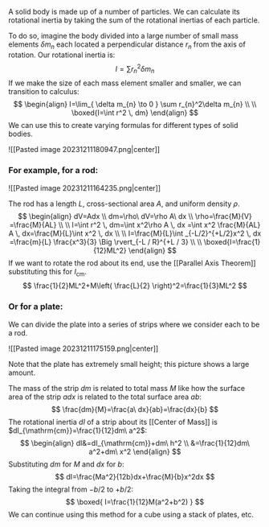 A solid body is made up of a number of particles. We can calculate its rotational inertia by taking the sum of the rotational inertias of each particle.

To do so, imagine the body divided into a large number of small mass elements $\delta m_{n}$ each located a perpendicular distance $r_{n}$ from the axis of rotation. Our rotational inertia is:
$$
I=\sum r_{n}^2\delta m_{n}
$$
If we make the size of each mass element smaller and smaller, we can transition to calculus:
$$
\begin{align}
I=\lim_{ \delta m_{n} \to 0 } \sum r_{n}^2\delta m_{n} \\
 \\
\boxed{I=\int r^2 \, dm} 
\end{align}
$$
We can use this to create varying formulas for different types of solid bodies.

![[Pasted image 20231211180947.png|center]]

### For example, for a rod:

![[Pasted image 20231211164235.png|center]]

The rod has a length $L$, cross-sectional area $A$, and uniform density $\rho$.
$$
\begin{align}
dV=Adx \\
dm=\rho\ dV=\rho A\ dx \\
\rho=\frac{M}{V} =\frac{M}{AL} \\
 \\
I=\int r^2 \, dm=\int x^2\rho A \, dx =\int x^2 \frac{M}{AL} A \, dx=\frac{M}{L}\int x^2 \, dx \\
 \\
I=\frac{M}{L}\int _{-L/2}^{+L/2}x^2 \, dx =\frac{m}{L} \frac{x^3}{3} \Big \rvert_{-L / R}^{+L / 3} \\
 \\
\boxed{I=\frac{1}{12}ML^2}
\end{align}
$$
If we want to rotate the rod about its end, use the [[Parallel Axis Theorem]] substituting this for $I_{\mathrm{cm}}$.
$$
\frac{1}{2}ML^2+M\left( \frac{L}{2} \right)^2=\frac{1}{3}ML^2
$$
### Or for a plate:
We can divide the plate into a series of strips where we consider each to be a rod.

![[Pasted image 20231211175159.png|center]]

Note that the plate has extremely small height; this picture shows a large amount.

The mass of the strip $dm$ is related to total mass $M$ like how the surface area of the strip $a dx$ is related to the total surface area $ab$:
$$
\frac{dm}{M}=\frac{a\ dx}{ab}=\frac{dx}{b}
$$
The rotational inertia $dI$ of a strip about its [[Center of Mass]] is $dI_{\mathrm{cm}}=\frac{1}{12}dm\ a^2$:
$$
\begin{align}
dI&=dI_{\mathrm{cm}}+dm\ h^2 \\
&=\frac{1}{12}dm\ a^2+dm\ x^2
\end{align}
$$
Substituting $dm$ for $M$ and $dx$ for $b$:
$$
dI=\frac{Ma^2}{12b}dx+\frac{M}{b}x^2dx
$$
Taking the integral from $-b/2$ to $+b/2$:
$$
\boxed{
I=\frac{1}{12}M(a^2+b^2)
}
$$
We can continue using this method for a cube using a stack of plates, etc. 